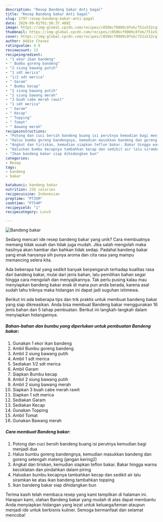 ```yaml
---
description: "Resep Bandeng bakar Anti Gagal"
title: "Resep Bandeng bakar Anti Gagal"
slug: 1797-resep-bandeng-bakar-anti-gagal
date: 2020-09-01T01:50:37.489Z
image: https://img-global.cpcdn.com/recipes/c050bcf0009c8feb/751x532cq70/bandeng-bakar-foto-resep-utama.jpg
thumbnail: https://img-global.cpcdn.com/recipes/c050bcf0009c8feb/751x532cq70/bandeng-bakar-foto-resep-utama.jpg
cover: https://img-global.cpcdn.com/recipes/c050bcf0009c8feb/751x532cq70/bandeng-bakar-foto-resep-utama.jpg
author: Addie Chavez
ratingvalue: 4.9
reviewcount: 13
recipeingredient:
- "1 ekor ikan bandeng"
- " Bumbu goreng bandeng"
- "2 siung bawang putih"
- "1 sdt merica"
- "1/2 sdt merica"
- " Garam"
- " Bumbu kecap"
- "2 siung bawang putih"
- "2 siung bawang merah"
- "3 buah cabe merah rawit"
- "1 sdt merica"
- " Garam"
- " Kecap"
- " Topping"
- " Tomat"
- " Bawang merah"
recipeinstructions:
- "Potong dan cuci bersih bandeng buang isi perutnya kemudian bagi menjadi dua"
- "Halus bumbu goreng bandengnya, kemudian masukkan bandeng dan goreng setengah mateng (jangan kering2)"
- "Angkat dan tiriskan, kemudian siapkan teflon bakar. Bakar hingga warna kecoklatan dan pindahkan dalam piring"
- "Haluskan bumbu kecapnya tambahkan kecap dan sedikit air lalu siramkan ke atas ikan bandeng tambahkan topping"
- "Ikan bandeng bakar siap dihidangkan bun"
categories:
- Resep
tags:
- bandeng
- bakar

katakunci: bandeng bakar 
nutrition: 235 calories
recipecuisine: Indonesian
preptime: "PT35M"
cooktime: "PT54M"
recipeyield: "1"
recipecategory: Lunch

---
```



![Bandeng bakar](https://img-global.cpcdn.com/recipes/c050bcf0009c8feb/751x532cq70/bandeng-bakar-foto-resep-utama.jpg)

Sedang mencari ide resep bandeng bakar yang unik? Cara membuatnya memang tidak susah dan tidak juga mudah. Jika salah mengolah maka hasilnya akan hambar dan bahkan tidak sedap. Padahal bandeng bakar yang enak harusnya sih punya aroma dan cita rasa yang mampu memancing selera kita.



Ada beberapa hal yang sedikit banyak berpengaruh terhadap kualitas rasa dari bandeng bakar, mulai dari jenis bahan, lalu pemilihan bahan segar hingga cara mengolah dan menyajikannya. Tak perlu pusing kalau mau menyiapkan bandeng bakar enak di mana pun anda berada, karena asal sudah tahu triknya maka hidangan ini dapat jadi suguhan istimewa.


Berikut ini ada beberapa tips dan trik praktis untuk membuat bandeng bakar yang siap dikreasikan. Anda bisa membuat Bandeng bakar menggunakan 16 jenis bahan dan 5 tahap pembuatan. Berikut ini langkah-langkah dalam menyiapkan hidangannya.

<!--inarticleads1-->

##### Bahan-bahan dan bumbu yang diperlukan untuk pembuatan Bandeng bakar:

1. Gunakan 1 ekor ikan bandeng
1. Ambil  Bumbu goreng bandeng
1. Ambil 2 siung bawang putih
1. Ambil 1 sdt merica
1. Sediakan 1/2 sdt merica
1. Ambil  Garam
1. Siapkan  Bumbu kecap
1. Ambil 2 siung bawang putih
1. Ambil 2 siung bawang merah
1. Siapkan 3 buah cabe merah rawit
1. Siapkan 1 sdt merica
1. Sediakan  Garam
1. Sediakan  Kecap
1. Gunakan  Topping
1. Ambil  Tomat
1. Gunakan  Bawang merah




<!--inarticleads2-->

##### Cara membuat Bandeng bakar:

1. Potong dan cuci bersih bandeng buang isi perutnya kemudian bagi menjadi dua
1. Halus bumbu goreng bandengnya, kemudian masukkan bandeng dan goreng setengah mateng (jangan kering2)
1. Angkat dan tiriskan, kemudian siapkan teflon bakar. Bakar hingga warna kecoklatan dan pindahkan dalam piring
1. Haluskan bumbu kecapnya tambahkan kecap dan sedikit air lalu siramkan ke atas ikan bandeng tambahkan topping
1. Ikan bandeng bakar siap dihidangkan bun




Terima kasih telah membaca resep yang kami tampilkan di halaman ini. Harapan kami, olahan Bandeng bakar yang mudah di atas dapat membantu Anda menyiapkan hidangan yang lezat untuk keluarga/teman ataupun menjadi ide untuk berbisnis kuliner. Semoga bermanfaat dan selamat mencoba!
